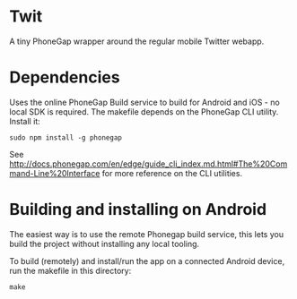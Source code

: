 Twit
====

A tiny PhoneGap wrapper around the regular mobile Twitter webapp.

Dependencies
===

Uses the online PhoneGap Build service to build for Android and iOS - no local SDK is required.
The makefile depends on the PhoneGap CLI utility. Install it:

	sudo npm install -g phonegap

See http://docs.phonegap.com/en/edge/guide_cli_index.md.html#The%20Command-Line%20Interface
for more reference on the CLI utilities.

Building and installing on Android
====


The easiest way is to use the remote Phonegap build service, this lets
you build the project without installing any local tooling.

To build (remotely) and install/run the app on a connected Android
device, run the makefile in this directory:

	make
